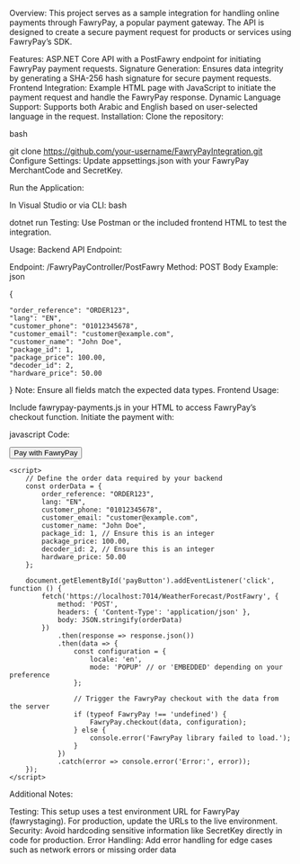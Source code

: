 Overview:
This project serves as a sample integration for handling online payments through FawryPay, a popular payment gateway. The API is designed to create a secure payment request for products or services using FawryPay’s SDK.

Features:
ASP.NET Core API with a PostFawry endpoint for initiating FawryPay payment requests.
Signature Generation: Ensures data integrity by generating a SHA-256 hash signature for secure payment requests.
Frontend Integration: Example HTML page with JavaScript to initiate the payment request and handle the FawryPay response.
Dynamic Language Support: Supports both Arabic and English based on user-selected language in the request.
Installation:
Clone the repository:

bash
 
git clone https://github.com/your-username/FawryPayIntegration.git
Configure Settings: Update appsettings.json with your FawryPay MerchantCode and SecretKey.

Run the Application:

In Visual Studio or via CLI:
bash
 
dotnet run
Testing: Use Postman or the included frontend HTML to test the integration.

Usage:
Backend API Endpoint:

Endpoint: /FawryPayController/PostFawry
Method: POST
Body Example:
json
 
{

    "order_reference": "ORDER123",
    "lang": "EN",
    "customer_phone": "01012345678",
    "customer_email": "customer@example.com",
    "customer_name": "John Doe",
    "package_id": 1,
    "package_price": 100.00,
    "decoder_id": 2,
    "hardware_price": 50.00
}
Note: Ensure all fields match the expected data types.
Frontend Usage:

Include fawrypay-payments.js in your HTML to access FawryPay’s checkout function.
Initiate the payment with:

javascript Code:

<!DOCTYPE html>
<html lang="en">

<head>
    <meta charset="UTF-8">
    <meta name="viewport" content="width=device-width, initial-scale=1.0">
    <title>FawryPay Test</title>
    <!-- Include the FawryPay SDK -->
    <script src="https://atfawry.fawrystaging.com/atfawry/plugin/assets/payments/js/fawrypay-payments.js"></script>
</head>

<body>
    <button id="payButton">Pay with FawryPay</button>
    <div id="fawryContainer"></div>

    <script>
        // Define the order data required by your backend
        const orderData = {
            order_reference: "ORDER123",
            lang: "EN",
            customer_phone: "01012345678",
            customer_email: "customer@example.com",
            customer_name: "John Doe",
            package_id: 1, // Ensure this is an integer
            package_price: 100.00,
            decoder_id: 2, // Ensure this is an integer
            hardware_price: 50.00
        };

        document.getElementById('payButton').addEventListener('click', function () {
            fetch('https://localhost:7014/WeatherForecast/PostFawry', {
                method: 'POST',
                headers: { 'Content-Type': 'application/json' },
                body: JSON.stringify(orderData)
            })
                .then(response => response.json())
                .then(data => {
                    const configuration = {
                        locale: 'en',
                        mode: 'POPUP' // or 'EMBEDDED' depending on your preference
                    };

                    // Trigger the FawryPay checkout with the data from the server
                    if (typeof FawryPay !== 'undefined') {
                        FawryPay.checkout(data, configuration);
                    } else {
                        console.error('FawryPay library failed to load.');
                    }
                })
                .catch(error => console.error('Error:', error));
        });
    </script>
</body>

</html>
Additional Notes:

Testing: This setup uses a test environment URL for FawryPay (fawrystaging). For production, update the URLs to the live environment.
Security: Avoid hardcoding sensitive information like SecretKey directly in code for production.
Error Handling: Add error handling for edge cases such as network errors or missing order data
